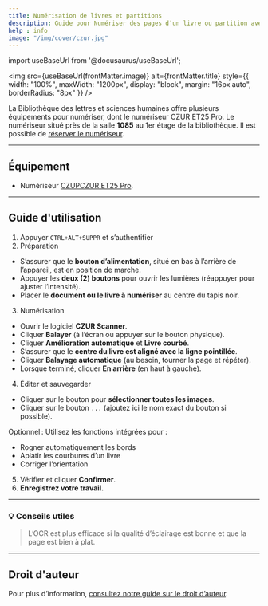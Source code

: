 ```yaml
---
title: Numérisation de livres et partitions
description: Guide pour Numériser des pages d’un livre ou partition avec CEZUR ET25 Pro
help : info
image: "/img/cover/czur.jpg"
---
```


import useBaseUrl from '@docusaurus/useBaseUrl';

<img 
  src={useBaseUrl(frontMatter.image)} 
  alt={frontMatter.title} 
  style={{
    width: "100%",
    maxWidth: "1200px",
    display: "block",
    margin: "16px auto",
    borderRadius: "8px"
  }} 
/>

La Bibliothèque des lettres et sciences humaines offre plusieurs équipements pour numériser, dont le numériseur CZUR ET25 Pro. Le numériseur situé près de la salle **1085** au 1er étage de la bibliothèque. Il est possible de [réserver le numériseur](https://calendrier.bib.umontreal.ca/seat/12008).

---

## Équipement

- Numériseur [CZUPCZUR ET25 Pro](https://www.czur.com/support/et24_25pro#softwaremanual).  

---

## Guide d'utilisation

1. Appuyer `CTRL+ALT+SUPPR` et s’authentifier
2. Préparation
- S’assurer que le **bouton d’alimentation**, situé en bas à l’arrière de l’appareil, est en position de marche.  
- Appuyer les **deux (2) boutons** pour ouvrir les lumières (réappuyer pour ajuster l’intensité).  
- Placer le **document ou le livre à numériser** au centre du tapis noir.  
3. Numérisation
- Ouvrir le logiciel **CZUR Scanner**.  
- Cliquer **Balayer** (à l’écran ou appuyer sur le bouton physique).  
- Cliquer **Amélioration automatique** et **Livre courbé**.  
- S’assurer que le **centre du livre est aligné avec la ligne pointillée**.  
- Cliquer **Balayage automatique** (au besoin, tourner la page et répéter).  
- Lorsque terminé, cliquer **En arrière** (en haut à gauche).  
4. Éditer et sauvegarder
- Cliquer sur le bouton pour **sélectionner toutes les images**.  
- Cliquer sur le bouton `...` (ajoutez ici le nom exact du bouton si possible).  

Optionnel : Utilisez les fonctions intégrées pour :
- Rogner automatiquement les bords  
- Aplatir les courbures d’un livre  
- Corriger l’orientation  

5. Vérifier et cliquer **Confirmer**.  
6. **Enregistrez votre travail.**  

---

### 💡 Conseils utiles
> L’OCR est plus efficace si la qualité d’éclairage est bonne et que la page est bien à plat.

---

## Droit d'auteur

Pour plus d’information, [consultez notre guide sur le droit d’auteur](https://bib.umontreal.ca/gerer-diffuser/droit-auteur/guide-droit-auteur?tab=5230701).